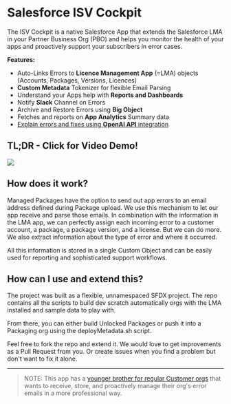 # Salesforce ISV Cockpit 

The ISV Cockpit is a native Salesforce App that extends the Salesforce LMA in your Partner Business Org (PBO) and helps you monitor the health of your apps and proactively support your subscribers in error cases.

**Features:**

- Auto-Links Errors to **Licence Management App** (=LMA) objects (Accounts, Packages, Versions, Licences)
- **Custom Metadata** Tokenizer for flexible Email Parsing
- Understand your Apps help with **Reports and Dashboards**
- Notify **Slack** Channel on Errors
- Archive and Restore Errors using **Big Object**
- Fetches and reports on **App Analytics** Summary data
- [Explain errors and fixes using **OpenAI API** integration](https://youtu.be/dERb_22VSfI)

## TL;DR - Click for Video Demo!

[![](http://img.youtube.com/vi/m0m6TH8-mnM/hqdefault.jpg)](https://youtu.be/m0m6TH8-mnM "")

## How does it work?

Managed Packages have the option to send out app errors to an email address defined during Package upload. We use this mechanism to let our app receive and parse those emails. In combination with the information in the LMA app, we can perfectly assign each incoming error to a customer account, a package, a package version, and a license. But we can do more. We also extract information about the type of error and where it occurred.

All this information is stored in a single Custom Object and can be easily used for reporting and sophisticated support workflows.

## How can I use and extend this?

The project was built as a flexible, unnamespaced SFDX project. The repo contains all the scripts to build dev scratch automatically orgs with the LMA installed and sample data to play with.

From there, you can either build Unlocked Packages or push it into a Packaging org using the deployMetadata.sh script.

Feel free to fork the repo and extend it. We would love to get improvements as a Pull Request from you. Or create issues when you find a problem but don't want to fix it alone.

---
> NOTE: This app has a [younger brother for regular Customer orgs](https://github.com/rsoesemann/org-error-inbox) that wants to receive, store, and proactively manage their org's error emails in a more professional way.
